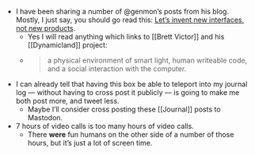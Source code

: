 - I have been sharing a number of @genmon’s posts from his blog. Mostly, I just say, you should go read this: [Let’s invent new interfaces, not new products](http://interconnected.org/home/2021/02/25/pagers).
  - Yes I will read anything which links to [[Brett Victor]] and his [[Dynamicland]] project:
  - > a physical environment of smart light, human writeable code, and a social interaction with the computer.
- I can already tell that having this box be able to teleport into my journal log — without having to cross post it publicly — is going to make me both post more, and tweet less.
  - Maybe I’ll consider cross posting these [[Journal]] posts to Mastodon.
- 7 hours of video calls is too many hours of video calls.
  - There **were** fun humans on the other side of a number of those hours, but it’s just a lot of screen time. 

